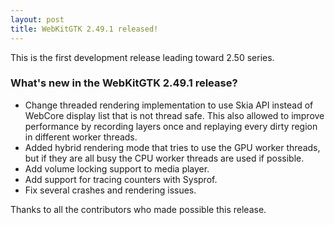 ```yaml
---
layout: post
title: WebKitGTK 2.49.1 released!
---
```


This is the first development release leading toward 2.50 series.

### What's new in the WebKitGTK 2.49.1 release?

 - Change threaded rendering implementation to use Skia API instead of WebCore display
   list that is not thread safe. This also allowed to improve performance by recording
   layers once and replaying every dirty region in different worker threads.
 - Added hybrid rendering mode that tries to use the GPU worker threads, but if they
   are all busy the CPU worker threads are used if possible.
 - Add volume locking support to media player.
 - Add support for tracing counters with Sysprof.
 - Fix several crashes and rendering issues.

Thanks to all the contributors who made possible this release.